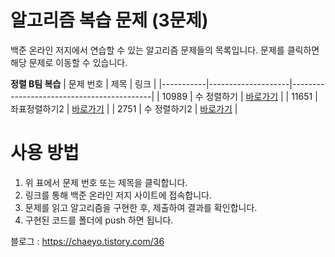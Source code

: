 # 알고리즘 복습 문제 (3문제)

백준 온라인 저지에서 연습할 수 있는 알고리즘 문제들의 목록입니다. 문제를 클릭하면 해당 문제로 이동할 수 있습니다.


**정렬 B팀 복습**
| 문제 번호 | 제목               | 링크                                       |
|-----------|--------------------|-------------------------------------------|
|  10989     | 수 정렬하기              | [바로가기](https://www.acmicpc.net/problem/10989) |
|  11651     | 좌표정렬하기2               | [바로가기](https://www.acmicpc.net/problem/11651) |
|  2751     | 수 정렬하기2               | [바로가기](https://www.acmicpc.net/problem/2751) |



# 사용 방법

1. 위 표에서 문제 번호 또는 제목을 클릭합니다.
2. 링크를 통해 백준 온라인 저지 사이트에 접속합니다.
3. 문제를 읽고 알고리즘을 구현한 후, 제출하여 결과를 확인합니다.
4. 구현된 코드를 폴더에 push 하면 됩니다.

 블로그 : https://chaeyo.tistory.com/36
